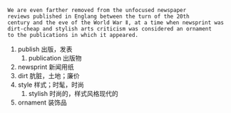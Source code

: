 

```
We are even farther removed from the unfocused newspaper
reviews published in Englang between the turn of the 20th 
century and the eve of the World War Ⅱ, at a time when newsprint was
dirt-cheap and stylish arts criticism was considered an ornament
to the publications in which it appeared.
```

1. publish 出版，发表
   1. publication 出版物
2. newsprint 新闻用纸
3. dirt 肮脏，土地；廉价
4. style 样式；时髦，时尚
   1. stylish 时尚的，样式风格现代的
5. ornament 装饰品






